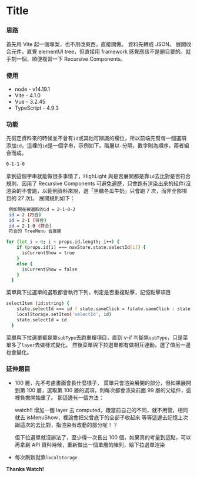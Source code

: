 # Title

### 思路

首先用 Vite 起一個專案，也不用改東西，直接開做。
資料先轉成 JSON。
展開收合元件，直覺 elementUI tree，但直接用 framework 感覺應該不是題目要的。就手刻一個，順便複習一下 Recursive Components。

### 使用

- node - v14.19.1
- Vite - 4.1.0
- Vue - 3.2.45
- TypeScript - 4.9.3

### 功能

先假定資料來的時候並不會有`id`或其他可辨識的欄位，所以前端先幫每一個選項添加`id`，這裡的`id`是一個字串，示例如下。階層以`-`分隔，數字則為順序，兩者組合而成。

```sh
0-1-1-0
```

拿到這個字串就能做很多事情了，HighLight 與是否展開都是靠`id`去比對是否符合規則，因用了 Recursive Components 可避免遍歷，只會跑有渲染出來的組件(沒渲染的不會跑，以範例資料來說，選「黑糖冬瓜牛奶」只會跑 7 次，而非全部項目的 27 次)。
展開規則如下：

```sh
 例如現在被選取的id = 2-1-0-2
 id = 2 (符合)
 id = 2-1 (符合)
 id = 2-1-0 (符合)
 符合的 TreeMenu 皆展開
```

```sh
for (let i = 0; i < props.id.length; i++) {
    if (props.id[i] === navStore.state.selectId[i]) {
      isCurrentShow = true
    }
    else {
      isCurrentShow = false
    }
  }
```

菜單與下拉選單的選取都會執行下列，判定是否重複點擊，記憶點擊項目

```sh
selectItem (id:string) {
    state.selectId === id ? state.sameClick = !state.sameClick : state.sameClick = false
    localStorage.setItem('selectId', id)
    state.selectId = id
  }
```

菜單與下拉選單都是靠`subType`去跑重複項目，直到 v-if 判斷無`subType`，只是菜單多了`layer`去做樣式變化。
然後菜單與下拉選單都有做相互連動，選了值另一邊也會變化。

### 延伸題目

- 100 層，先不考慮畫面會長什麼樣子，
  菜單只會渲染展開的部分，但如果展開到第 100 層，選取第 100 層的選項，則每次都會渲染前面 99 層的父組件，這裡負擔開始重了。
  那這邊有一個方法：

  watch!! 增加一個 layer 去 computed，跟當前自己的不同，就不用管，相同就去 isMenuShow，裡論會把父曾底下的全部子收起來
  等等這邊去記憶上次跟這次的去比對，指渲染有改動的部分呢！？

  但下拉選單就沒辦法了，至少得一次長出 100 個，如果真的考量到這點，可以再拿到 API 資料時候，重新做出一個單層的陣列，給下拉選單渲染

- 每次刷新就靠`localStorage`

**Thanks Watch!**

